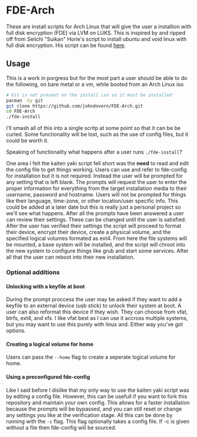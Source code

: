 # FDE-Arch
These are install scripts for Arch Linux that will give the user a installion
with full disk encryption (FDE) via LVM on LUKS. This is inspired by and ripped
off from Seiichi "Suikan" Horie's script to install ubuntu and void linux with
full disk encryption. His script can be found [here](https://github.com/suikan4github/kaiten-yaki).
## Usage
This is a work in porgress but for the most part a user should be able to do
the following, on bare metal or a vm, while booted from an Arch Linux iso
```bash
# Git is not present on the install iso so it must be installed
pacman -Sy git
git clone https://github.com/johndovern/FDE-Arch.git
cd FDE-Arch
./fde-install
```
I'll smash all of this into a single scritp at some point so that it can be be
curled. Some functionality will be lost, such as the use of config files, but
it could be worth it.

Speaking of functionality what happens after a user runs `./fde-install`?

One area I felt the kaiten yaki script fell short was the **need** to read and
edit the config file to get things working. Users can use and refer to
fde-config for installation but it is not required. Instead the user will be
prompted for any setting that is left blank. The prompts will request the user
to enter the proper information for everything from the target installation
media to their username, password and hostname. Users will not be prompted for
things like their language, time-zone, or other location/user specific info.
This could be added at a later date but this is really just a personal project
so we'll see what happens. After all the prompts have been answered a user can
review their settings. These can be changed until the user is satisfied. After
the user has verified their settings the script will proceed to format their
device, encrypt their device, create a physical volume, and the specified
logical volumes formated as ext4. From here the file systems will be mounted, a
base system will be installed, and the script will chroot into the new system
to configure things like grub and start some services. After all that the user
can reboot into their new installation.
### Optional additions
#### Unlocking with a keyfile at boot
During the prompt proccess the user may be asked if they want to add a keyfile
to an external device (usb stick) to unlock their system at boot. A user can
also reformat this device if they wish. They can choose from vfat, btrfs, ext4,
and xfs. I like vfat best as I can use it accross multiple systems, but you may
want to use this purely with linux and. Either way you've got options.
#### Creating a logical volume for home
Users can pass the `--home` flag to create a seperate logical volume for home.
#### Using a preconfigured fde-config
Like I said before I dislike that my only way to use the kaiten yaki script was
by editing a config file. However, this can be usefull if you want to fork this
repository and maintain your own config. This allows for a faster installation
because the prompts will be bypassed, and you can still reset or change any
settings you like at the verification stage. All this can be done by running
with the `-c` flag. This flag optionally takes a config file. If -c is given
without a file then fde-config will be sourced.
